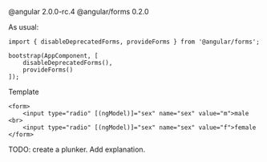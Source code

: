 @angular 2.0.0-rc.4
@angular/forms 0.2.0

As usual:

    import { disableDeprecatedForms, provideForms } from '@angular/forms';
    
    bootstrap(AppComponent, [
    	disableDeprecatedForms(),
    	provideForms()
    ]);


Template

    <form>
        <input type="radio" [(ngModel)]="sex" name="sex" value="m">male <br>
        <input type="radio" [(ngModel)]="sex" name="sex" value="f">female
    </form>
    
TODO: create a plunker. Add explanation.

